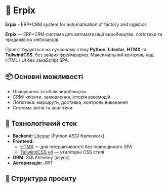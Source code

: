 # 🥖 Erpix

**Erpix** - ERP+CRM system for automatisation of factory and logistics


**Erpix** — ERP+CRM система для автоматизації виробництва, логістики та продажів на хлібозаводі.

Проєкт будується на сучасному стеку **Python**, **Litestar**, **HTMX** та **TailwindCSS**, без зайвих фреймворків. Максимальний контроль над HTML і UI без JavaScript SPA.

## 📦 Основні можливості

- Планування та облік виробництва
- CRM: клієнти, замовлення, історія взаємодій
- Логістика: маршрути, доставка, контроль виконання
- Система звітів та аналітики

## 🚀 Технологічний стек

- **Backend:** [Litestar](https://litestar.dev) (Python ASGI framework)
- **Frontend:**  
  - [HTMX](https://htmx.org) — для інтерактивності без повноцінного SPA  
  - [TailwindCSS v4](https://tailwindcss.com) — утилітарні CSS стилі
- **ORM:** SQLAlchemy (async)
- **Авторизація:** JWT

## 📁 Структура проєкту

